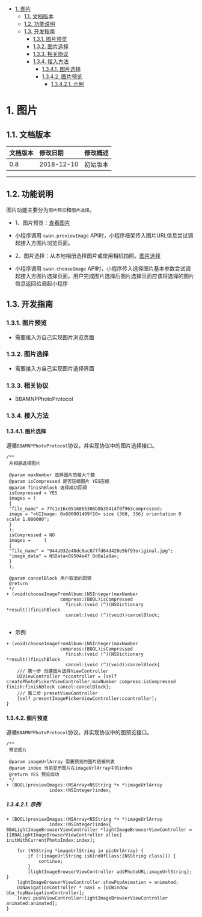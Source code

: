 <!-- TOC -->

- [1. 图片](#1-图片)
    - [1.1. 文档版本](#11-文档版本)
    - [1.2. 功能说明](#12-功能说明)
    - [1.3. 开发指南](#13-开发指南)
        - [1.3.1. 图片预览](#131-图片预览)
        - [1.3.2. 图片选择](#132-图片选择)
        - [1.3.3. 相关协议](#133-相关协议)
        - [1.3.4. 接入方法](#134-接入方法)
            - [1.3.4.1. 图片选择](#1341-图片选择)
            - [1.3.4.2. 图片预览](#1342-图片预览)
                - [1.3.4.2.1. 示例](#13421-示例)

<!-- /TOC -->
# 1. 图片

## 1.1. 文档版本

|文档版本|修改日期|修改概述|
|:--|:--|:--|
|0.8|2018-12-10|初始版本|

--------------------------
## 1.2. 功能说明

图片功能主要分为`图片预览`和`图片选择`。

* 1、图片预览：[查看图片](https://smartprogram.baidu.com/docs/develop/api/media_image/#previewImage/)
 * 小程序调用 `swan.previewImage` API时，小程序框架传入图片URL信息尝试调起接入方图片浏览页面。

* 2、图片选择：从本地相册选择图片或使用相机拍照。[图片选择](https://smartprogram.baidu.com/docs/develop/api/media_image/#chooseImage/)
 * 小程序调用 `swan.chooseImage` API时，小程序传入选择图片基本参数尝试调起接入方图片选择页面。用户完成图片选择后图片选择页面应该将选择的图片信息返回给调起小程序

## 1.3. 开发指南


### 1.3.1. 图片预览

+ 需要接入方自己实现图片浏览页面


### 1.3.2. 图片选择

+ 需要接入方自己实现图片选择界面


### 1.3.3. 相关协议
+ BBAMNPPhotoProtocol

 
### 1.3.4. 接入方法

#### 1.3.4.1. 图片选择


遵循`BBAMNPPhotoProtocol`协议，并实现协议中的图片选择接口。

```
/**
 从相册选择图片
 
 @param maxNumber 选择图片的最大个数
 @param isCompressed 是否压缩图片 YES压缩
 @param finishBlock 选择成功回调
 isCompressed = YES
 images = (
 {
 "file_name" = 77c1e16c0516865306b8b35414f0f963compressed;
 image = "<UIImage: 0x600001499f10> size {360, 356} orientation 0 scale 1.000000";
 }
 );
 isCompressed = NO
 images =     (
 {
 "file_name" = "944a932e48dc0ac877fd64d420e5bf93original.jpg";
 "image_data" = NSData<89504e47 0d0a1a0a>;
 }
 );
 
 @param cancelBlock 用户取消的回调
 @return 
 */
+ (void)chooseImageFromAlbum:(NSInteger)maxNumber
                    compress:(BOOL)isCompressed
                      finish:(void (^)(NSDictionary *result))finishBlock
                      cancel:(void (^)(void))cancelBlock;
                      
```
* 示例

```
+ (void)chooseImageFromAlbum:(NSInteger)maxNumber
                    compress:(BOOL)isCompressed
                      finish:(void (^)(NSDictionary *result))finishBlock
                      cancel:(void (^)(void))cancelBlock{
    /// 第一步 创建图片选择ViewController
    UIViewController *ccontroller = [self createPhotoPickerViewController:maxNumber compress:isCompressed finish:finishBlock cancel:cancelBlock];
    /// 第二步 presetViewController
    [self presentImagePickerViewController:ccontroller];
}

```

#### 1.3.4.2. 图片预览


遵循`BBAMNPPhotoProtocol`协议，并实现协议中的图预览接口。

```
/**
 预览图片
 
 @param imageUrlArray 需要预览的图片链接列表
 @param index 当前显示图片在imageUrlArray中的index
 @return YES 预览成功
 */
+ (BOOL)previewImages:(NSArray<NSString *> *)imageUrlArray
                index:(NSInteger)index;
```

##### 1.3.4.2.1. 示例

```
+ (BOOL)previewImages:(NSArray<NSString *> *)imageUrlArray
                index:(NSInteger)index{
BBALightImageBrowserViewController *lightImageBrowserViewController = [[BBALightImageBrowserViewController alloc] initWithCurrentPhotoIndex:index];
	
	for (NSString *imageUrlString in picUrlArray) {
		if (![imageUrlString isKindOfClass:[NSString class]]) {
			continue;
		}
		[lightImageBrowserViewController addPhotoURL:imageUrlString];
}
	lightImageBrowserViewController.showPopAnimation = animated;
	UINavigationController * navi = [UIWindow bba_topNavigationController];
	[navi pushViewController:lightImageBrowserViewController animated:animated];
}
```


